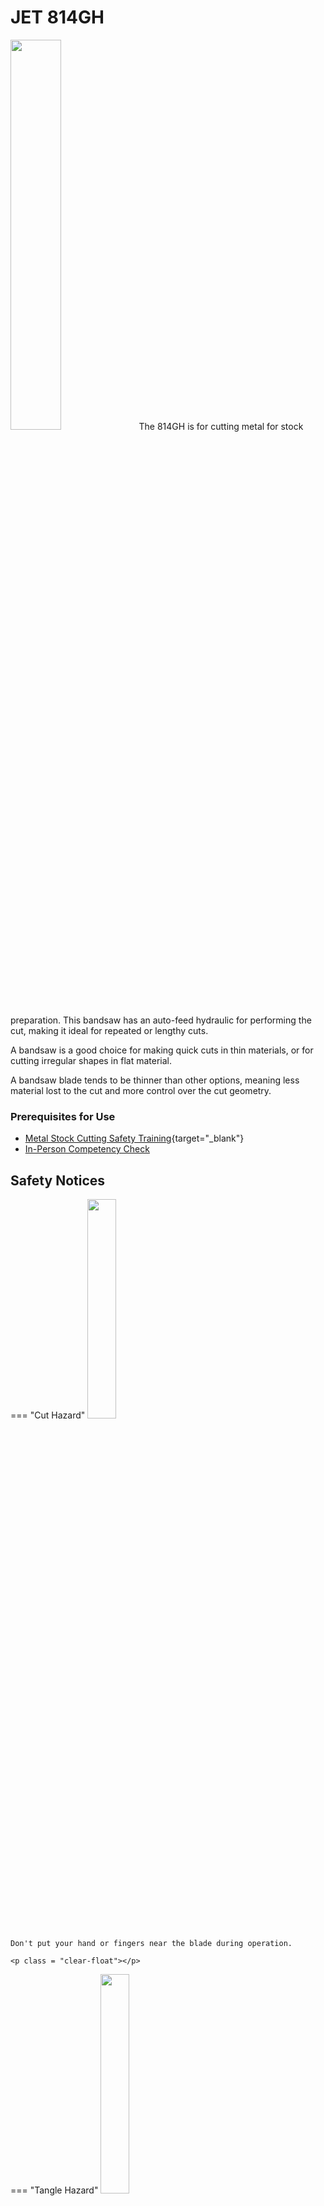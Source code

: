 # JET 814GH

<img src="..\assets\horizontal\main.jpg" class="image-float-right" width=40%>
The 814GH is for cutting metal for stock preparation. This bandsaw has an auto-feed hydraulic for performing the cut, making it ideal for repeated or lengthy cuts.

A bandsaw is a good choice for making quick cuts in thin materials, or for cutting irregular shapes in flat material. 

A bandsaw blade tends to be thinner than other options, meaning less material lost to the cut and more control over the cut geometry.

### Prerequisites for Use

* [Metal Stock Cutting Safety Training](https://make.rit.edu/app/maker/training/43){target="_blank"}
* [In-Person Competency Check](#in-person-competency-check)

<p class = "clear-float"></p>

## Safety Notices

=== "Cut Hazard"
    <img src="..\assets\cut_hazard.webp" class="image-float-right" width=30%>

    Don't put your hand or fingers near the blade during operation.

    <p class = "clear-float"></p>

=== "Tangle Hazard"
    <img src="..\assets\tangle_hazard.webp" class="image-float-right" width=30%>

    Wear short sleeves or roll up long sleeves

    Secure loose clothing

    Tie up and tuck in long hair

    Remove lanyards, jewelry, gloves, etc.

    <p class = "clear-float"></p>

=== "Debris Hazard"
    <img src="..\assets\debris_hazard.webp" class="image-float-right" width=30%>

    Safety glasses mandatory.

    <p class = "clear-float"></p>

## Squaring the Vise to Blade
<img src="..\assets\horizontal\adjust.png" class="image-float-right" width=30%>

1. To set up for square cutting, move the right
jaw to “B” position (Figure 10). Place a
machinist’s square on the bed against the
blade and the right vise jaw. The square
should lie along the entire length of the jaw
and blade without a gap.
2. If adjustment is necessary, slightly loosen
the front screw on the right jaw. Loosen the
hex nut at the center of the right jaw and
adjust jaw so the square lines up properly.
3. Re-tighten the hex nut and the front screw.
4. Loosen the handle (C, Figure 10) on the left
jaw. Move the left jaw until it contacts flush
with the right jaw.
5. Tighten the handle (C, Figure 10). The vise
is now set for square cuts. 

## Positioning the Vise

1. The workpiece is placed against the fixed
jaw, which has already been squared (see
“Squaring Vise to Blade”), or has been
locked at the appropriate angle (see “Miter
Cuts”).
2. The vise has a quick-release feature which
allows fast positioning of the movable jaw
against the workpiece and then a final
tightening with the handle. Lift up on the
quick release lever (D, Figure 11), then
push the movable jaw by hand until it
contacts the workpiece.
3. Push down the quick release lever (D,
Figure 11).
4. Turn the lead screw handle (E, Figure 11)
clockwise to continue the tightening process
of the movable jaw until the workpiece is
securely clamped.
Figure 10
(fixed jaw shown in “A” position for mitering)
Figure 11
12
5. The quick release function can also be used
to back off the movable jaw when the cut is
finished.

## Miter Cuts

1. For miter cuts, move the fixed jaw to the
inner holes, or “A” position, as shown in
Figure 10.
2. Rotate the fixed jaw to the desired angle,
and tighten the center hex nut.
NOTE: There is an angle scale on the back
side of the bed. This is for reference only.
Check angles with a protractor if greater
precision is needed.
3. Adjust the movable jaw in the manner
described above, and tighten the handle (C,
Figure 10). 

<p class = "clear-float"></p>

## In-Person Competency Check
<img src="..\assets\horizontal\controls.png" class="image-float-right" width=30%>

1. Give machine an overall inspection. Verify
that all guards, covers, etc. are in place and
in working order, the blade is tensioned
properly and the tooth direction matches the
arrow on the bow. Check that the blade
guides are set correctly, and also the wire
brush.
2. Place workpiece in vise and tighten vise.
The workpiece should be fitted directly
between the jaws without adding other
objects.
When the workpiece to be cut is a profiled
section, flat piece or special shape, refer to
the examples shown in Figure 23 for proper
clamping positions. The top row shows
acceptable clamping positions, the bottom
row shows unacceptable positions.
    - If the thickness of the profiled section is very
thin, a piece which duplicates the profile
should be fitted inside the workpiece itself,
to prevent the workpiece being crushed
between the jaws.
    - Never hold a workpiece by
hand when cutting it – the workpiece should
be firmly secured in the vise. Do not reach
into the cutting area during cutting
operations.

<img src="..\assets\horizontal\orientation.png" class="image-float-right" width=30%>

3. Rotate the speed dial to the desired setting.
Do not rotate the speed dial during a
cutting operation.
4. Set a suitable downfeed rate for that
operation on the cylinder dial.
5. Push the start button to start the blade
circulating.
6. Turn on the coolant flow.
7. Open the valve on the hydraulic cylinder to
allow the bow to descend in a gradual and
controlled manner.
8. The machine will shut off at the completion
of the cut. Turn off the coolant flow, and
remove the workpiece.
9. Return the bow to vertical position for the
next cut. 


<p class = "clear-float"></p>
